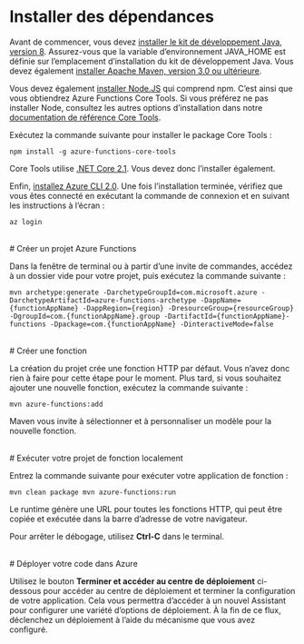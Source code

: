 # Installer des dépendances

Avant de commencer, vous devez [installer le kit de développement Java, version 8](https://go.microsoft.com/fwlink/?linkid=2016706). Assurez-vous que la variable d’environnement JAVA\_HOME est définie sur l’emplacement d’installation du kit de développement Java. Vous devez également [installer Apache Maven, version 3.0 ou ultérieure](https://go.microsoft.com/fwlink/?linkid=2016384).

Vous devez également [installer Node.JS](https://go.microsoft.com/fwlink/?linkid=2016195) qui comprend npm. C’est ainsi que vous obtiendrez Azure Functions Core Tools. Si vous préférez ne pas installer Node, consultez les autres options d’installation dans notre [documentation de référence Core Tools](https://go.microsoft.com/fwlink/?linkid=2016192).

Exécutez la commande suivante pour installer le package Core Tools :

``` npm install -g azure-functions-core-tools ```

Core Tools utilise [.NET Core 2.1](https://go.microsoft.com/fwlink/?linkid=2016373). Vous devez donc l’installer également.

Enfin, [installez Azure CLI 2.0](https://go.microsoft.com/fwlink/?linkid=2016701). Une fois l’installation terminée, vérifiez que vous êtes connecté en exécutant la commande de connexion et en suivant les instructions à l’écran :

``` az login ```

<br/>
# Créer un projet Azure Functions

Dans la fenêtre de terminal ou à partir d’une invite de commandes, accédez à un dossier vide pour votre projet, puis exécutez la commande suivante :

``` mvn archetype:generate -DarchetypeGroupId=com.microsoft.azure -DarchetypeArtifactId=azure-functions-archetype -DappName={functionAppName} -DappRegion={region} -DresourceGroup={resourceGroup} -DgroupId=com.{functionAppName}.group -DartifactId={functionAppName}-functions -Dpackage=com.{functionAppName} -DinteractiveMode=false ```

<br/>
# Créer une fonction

La création du projet crée une fonction HTTP par défaut. Vous n’avez donc rien à faire pour cette étape pour le moment. Plus tard, si vous souhaitez ajouter une nouvelle fonction, exécutez la commande suivante :

``` mvn azure-functions:add ```

Maven vous invite à sélectionner et à personnaliser un modèle pour la nouvelle fonction.

<br/>
# Exécuter votre projet de fonction localement

Entrez la commande suivante pour exécuter votre application de fonction :

``` mvn clean package mvn azure-functions:run ```

Le runtime génère une URL pour toutes les fonctions HTTP, qui peut être copiée et exécutée dans la barre d’adresse de votre navigateur.

Pour arrêter le débogage, utilisez **Ctrl-C** dans le terminal.

<br/>
# Déployer votre code dans Azure

Utilisez le bouton **Terminer et accéder au centre de déploiement** ci-dessous pour accéder au centre de déploiement et terminer la configuration de votre application. Cela vous permettra d’accéder à un nouvel Assistant pour configurer une variété d’options de déploiement. À la fin de ce flux, déclenchez un déploiement à l’aide du mécanisme que vous avez configuré.
